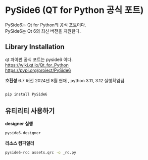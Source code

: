 # PySide6 (QT for Python 공식 포트)

PySide6는 Qt for Python의 공식 포트이다.  
PySide6는 Qt 6의 최신 버전을 지원한다.  

## Library Installation

qt 파이썬 공식 포트는 pyside6 이다.  
https://wiki.qt.io/Qt_for_Python  
https://pypi.org/project/PySide6    

**호환성**
6.7 버전 2024년 8월 현재 , python 3.11, 3.12 실행확임됨.  

```bash

pip install PySide6

```
## 유티리티 사용하기

**designer 실행** 
```bash
pyside6-designer
```

**리소스 컴파일러**
```bash
pyside6-rcc assets.qrc -o _rc.py
```

